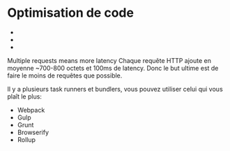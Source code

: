# Optimisation de code

+ []()
+ []()
+ []()

Multiple requests means more latency
Chaque requête HTTP ajoute en moyenne ~700-800 octets et 100ms de latency. Donc le but ultime est de faire le moins de requêtes que possible.


Il y a plusieurs task runners et bundlers, vous pouvez utiliser celui qui vous plaît le plus:
- Webpack
- Gulp
- Grunt
- Browserify
- Rollup





